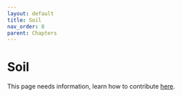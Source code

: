 ```yaml
---
layout: default
title: Soil
nav_order: 8
parent: Chapters
---
```


# Soil

This page needs information, learn how to contribute [here](https://openpermaculture.com/CONTRIBUTING.html).